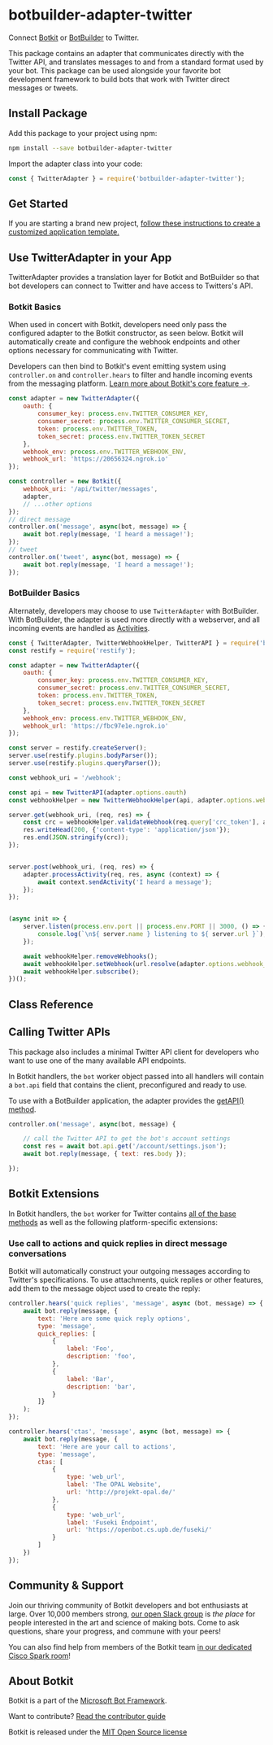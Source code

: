 # botbuilder-adapter-twitter
Connect [Botkit](https://www.npmjs.com/package/botkit) or [BotBuilder](https://www.npmjs.com/package/botbuilder) to Twitter.

This package contains an adapter that communicates directly with the Twitter API,
and translates messages to and from a standard format used by your bot. This package can be used alongside your favorite bot development framework to build bots that work with Twitter direct messages or tweets.

## Install Package

Add this package to your project using npm:

```bash
npm install --save botbuilder-adapter-twitter
```

Import the adapter class into your code:

```javascript
const { TwitterAdapter } = require('botbuilder-adapter-twitter');
```

## Get Started

If you are starting a brand new project, [follow these instructions to create a customized application template.](https://botkit.ai/getstarted.html)

## Use TwitterAdapter in your App

TwitterAdapter provides a translation layer for Botkit and BotBuilder so that bot developers can connect to Twitter and have access to Twitters's API.

### Botkit Basics

When used in concert with Botkit, developers need only pass the configured adapter to the Botkit constructor, as seen below. Botkit will automatically create and configure the webhook endpoints and other options necessary for communicating with Twitter.

Developers can then bind to Botkit's event emitting system using `controller.on` and `controller.hears` to filter and handle incoming events from the messaging platform. [Learn more about Botkit's core feature &rarr;](../docs/index.md).


```javascript
const adapter = new TwitterAdapter({
    oauth: {
        consumer_key: process.env.TWITTER_CONSUMER_KEY,
        consumer_secret: process.env.TWITTER_CONSUMER_SECRET,
        token: process.env.TWITTER_TOKEN,
        token_secret: process.env.TWITTER_TOKEN_SECRET
    },
    webhook_env: process.env.TWITTER_WEBHOOK_ENV,
    webhook_url: 'https://20656324.ngrok.io'
});

const controller = new Botkit({
    webhook_uri: '/api/twitter/messages',
    adapter,
    // ...other options
});
// direct message
controller.on('message', async(bot, message) => {
    await bot.reply(message, 'I heard a message!');
});
// tweet
controller.on('tweet', async(bot, message) => {
    await bot.reply(message, 'I heard a message!');
});
```

### BotBuilder Basics

Alternately, developers may choose to use `TwitterAdapter` with BotBuilder. With BotBuilder, the adapter is used more directly with a webserver, and all incoming events are handled as [Activities](https://docs.microsoft.com/en-us/javascript/api/botframework-schema/activity?view=botbuilder-ts-latest).

```javascript
const { TwitterAdapter, TwitterWebhookHelper, TwitterAPI } = require('botbuilder-adapter-twitter');
const restify = require('restify');

const adapter = new TwitterAdapter({
    oauth: {
        consumer_key: process.env.TWITTER_CONSUMER_KEY,
        consumer_secret: process.env.TWITTER_CONSUMER_SECRET,
        token: process.env.TWITTER_TOKEN,
        token_secret: process.env.TWITTER_TOKEN_SECRET
    },
    webhook_env: process.env.TWITTER_WEBHOOK_ENV,
    webhook_url: 'https://fbc97e1e.ngrok.io'
});

const server = restify.createServer();
server.use(restify.plugins.bodyParser());
server.use(restify.plugins.queryParser());

const webhook_uri = '/webhook';

const api = new TwitterAPI(adapter.options.oauth)
const webhookHelper = new TwitterWebhookHelper(api, adapter.options.webhook_env)

server.get(webhook_uri, (req, res) => {
    const crc = webhookHelper.validateWebhook(req.query['crc_token'], adapter.options.oauth)
    res.writeHead(200, {'content-type': 'application/json'});
    res.end(JSON.stringify(crc));
});


server.post(webhook_uri, (req, res) => {
    adapter.processActivity(req, res, async (context) => {
        await context.sendActivity('I heard a message');
    });
});


(async init => {
    server.listen(process.env.port || process.env.PORT || 3000, () => {
        console.log(`\n${ server.name } listening to ${ server.url }`);
    });

    await webhookHelper.removeWebhooks();
    await webhookHelper.setWebhook(url.resolve(adapter.options.webhook_url, webhook_uri));
    await webhookHelper.subscribe();
})();
```

## Class Reference



## Calling Twitter APIs

This package also includes a minimal Twitter API client for developers who want to use one of the many available API endpoints.

In Botkit handlers, the `bot` worker object passed into all handlers will contain a `bot.api` field that contains the client, preconfigured and ready to use.

To use with a BotBuilder application, the adapter provides the [getAPI() method]().

```javascript
controller.on('message', async(bot, message) {

    // call the Twitter API to get the bot's account settings
    const res = await bot.api.get('/account/settings.json');
    await bot.reply(message, { text: res.body });

});
```

## Botkit Extensions

In Botkit handlers, the `bot` worker for Twitter contains [all of the base methods](../docs/reference/core.md#BotWorker) as well as the following platform-specific extensions:

### Use call to actions and quick replies in direct message conversations

Botkit will automatically construct your outgoing messages according to Twitter's specifications. To use attachments, quick replies or other features, add them to the message object used to create the reply:

```javascript
controller.hears('quick replies', 'message', async (bot, message) => {
    await bot.reply(message, {
        text: 'Here are some quick reply options',
        type: 'message', 
        quick_replies: [
            {
                label: 'Foo',
                description: 'foo',
            },
            {
                label: 'Bar',
                description: 'bar',
            }
        ]}
    );
});

controller.hears('ctas', 'message', async (bot, message) => {
    await bot.reply(message, {
        text: 'Here are your call to actions',
        type: 'message',
        ctas: [
            {
                type: 'web_url',
                label: 'The OPAL Website',
                url: 'http://projekt-opal.de/'
            },
            {
                type: 'web_url',
                label: 'Fuseki Endpoint',
                url: 'https://openbot.cs.upb.de/fuseki/'
            }
        ]
    })
});
```


## Community & Support

Join our thriving community of Botkit developers and bot enthusiasts at large.
Over 10,000 members strong, [our open Slack group](https://community.botkit.ai) is
_the place_ for people interested in the art and science of making bots.
Come to ask questions, share your progress, and commune with your peers!

You can also find help from members of the Botkit team [in our dedicated Cisco Spark room](https://eurl.io/#SyNZuomKx)!

## About Botkit

Botkit is a part of the [Microsoft Bot Framework](https://dev.botframework.com).

Want to contribute? [Read the contributor guide](https://github.com/howdyai/botkit/blob/master/CONTRIBUTING.md)

Botkit is released under the [MIT Open Source license](https://github.com/howdyai/botkit/blob/master/LICENSE.md)
